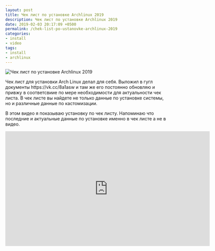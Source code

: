 ```yaml
---
layout: post
title: Чек лист по установке Archlinux 2019
description: Чек лист по установке Archlinux 2019
date: 2019-02-03 20:17:09 +0500
permalink: /chek-list-po-ustanovke-archlinux-2019
categories: 
- install
- video
tags:
- install
- archlinux
---
```

<p><img alt="Чек лист по установке Archlinux 2019" class="post-image rounded" src="https://ordanax.github.io/img/ustanovka-archlinux-2019-za-15-minut.png" /><p>Чек лист для установки Arch Linux делал для себя. Выложил в гугл документы 
https://vk.cc/8a1asw и там же его постоянно обновляю и привжу в соответсвиие по мере необходимости для актуальности чек листа. В чек листе вы найдете не только данные по установке системы, но и различные данные по кастомизации.

В этом видео я показываю установку по чек листу. Напоминаю что последние и актуальные данные по установке именно в чек листе а не в видео. 
<p><iframe frameborder="0" height="360" src="https://www.youtube.com/watch?v=PemucgRrdPk" width="640"></iframe></p>